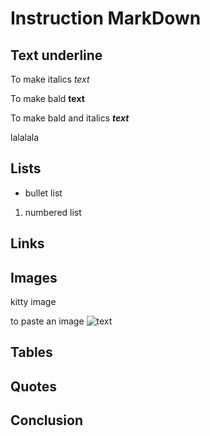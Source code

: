 # Instruction MarkDown
## Text underline

To make italics *text*

To make bald **text**

To make bald and italics ***text***

lalalala

## Lists
- bullet list
1. numbered list


## Links
## Images
kitty image

to paste an image ![text](download.jpeg)
## Tables
## Quotes
## Conclusion
